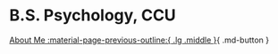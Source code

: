 # B.S. Psychology, CCU

[About Me :material-page-previous-outline:{ .lg .middle }](../index.md){ .md-button }